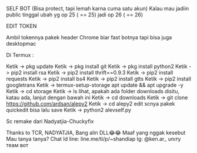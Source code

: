 SELF BOT (Bisa protect, tapi lemah karna cuma satu akun)
Kalau mau jadiin public tinggal ubah yg op 25 ( == 25) jadi op 26 ( == 26)

EDIT TOKEN

Ambil tokennya pakek header Chrome biar fast botnya
tapi bisa juga desktopmac

Di Termux :

Ketik -> pkg update
Ketik -> pkg install git
Ketik -> pkg install python2
Ketik -> pip2 install rsa
Ketik -> pip2 install thrift==0.9.3
Ketik -> pip2 install requests
Ketik -> pip2 install bs4
Ketik -> pip2 install gtts
Ketik -> pip2 install googletrans
Ketik -> termux-setup-storage
apt update && apt upgrade -y
Ketik -> cd storage
Ketik -> ls
lihat, apakah ada folder downloads disitu, katau ada, lanjut dengan bawah ini
Ketik -> cd downloads
Ketik -> git clone https://github.com/ardsan/alepy2
Ketik -> cd alepy2
edit scnya pakek quickedit bisa lalu save
Ketik -> python2 alevself.py


Sc remake dari Nadyatjia-Chuckyfix

Thanks to TCR, NADYATJIA, Bang alin DLL😂😂
Maaf yang nggak kesebut
Mau tanya tanya? Chat
Id line: line.me/ti/p/~shandiap
Ig: @ken.ar_
υnιтy тeaм вoт